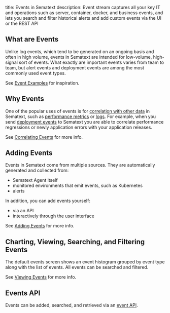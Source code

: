 title: Events in Sematext
description: Event stream captures all your key IT and operations such as server, container, docker, and business events, and lets you search and filter historical alerts and add custom events via the UI or the REST API

## What are Events

Unlike log events, which tend to be generated on an ongoing basis and often in high volume, events in Sematext are intended for low-volume, high-signal sort of events.  What exactly are important events varies from team to team, but alert events and deployment events are among the most commonly used event types.

See [Event Examples](event-examples.md) for inspiration.

## Why Events

One of the popular uses of events is for [correlation with other data]() in Sematext, such as [performance metrics]() or [logs]().  For example, when you send [deployment events]() to Sematext you are able to correlate performance regressions or newly application errors with your application releases.

See [Correlating Events](correlation.md) for more info.

## Adding Events

Events in Sematext come from multiple sources.  They are automatically generated and collected from:
- Sematext Agent itself
- monitored environments that emit events, such as Kubernetes
- alerts

In addition, you can add events yourself:
- via an API
- interactively through the user interface

See [Adding Events](adding.md) for more info.

## Charting, Viewing, Searching, and Filtering Events

The default events screen shows an event histogram grouped by event type along with the list of events.  All events can be searched and filtered.

See [Viewing Events]() for more info.

## Events API

Events can be added, searched, and retrieved via an [event API](event-api.md).

